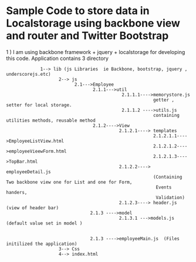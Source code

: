 # Sample Code to store data in Localstorage using backbone view and router and Twitter Bootstrap #
1 ) I am using backbone framework + jquery + localstorage for developing this code.
    Application contains 3 directory




                 1--> lib (js Libraries  ie Backbone, bootstrap, jquery , underscorejs.etc)
                        2--> js
                              2.1--->Employee
                                     2.1.1--->util
                                                2.1.1.1---->memorystore.js
                                                            getter , setter for local storage.
                                                2.1.1.2 ---->utils.js
                                                            containing utilities methods, reusable method
                                     2.1.2---->View
                                               2.1.2.1----> templates
                                                            2.1.2.1.1---->EmployeeListView.html
                                                            2.1.2.1.2---->employeeVieewForm.html
                                                            2.1.2.1.3---->TopBar.html
                                               2.1.2.2----> employeeDetail.js
                                                            (Containing Two backbone view one for List and one for Form,
                                                             Events handers,
                                                             Validation)
                                               2.1.2.3----> header.js (view of header bar)
                                    2.1.3 ---->model
                                               2.1.3.1 --->models.js (default value set in model )


                                    2.1.3 ---->employeeMain.js  (Files initilized the application)
                        3--> Css
                        4--> index.html



